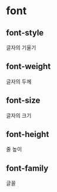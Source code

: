# font

## font-style 
글자의 기울기

## font-weight
글자의 두께

## font-size
글자의 크기

## font-height
줄 높이 

## font-family
글꼴 
